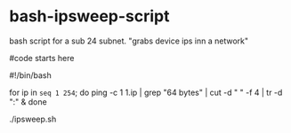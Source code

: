 # bash-ipsweep-script
bash script for a sub 24 subnet. "grabs device ips inn a network"

#code starts here

#!/bin/bash

for ip in `seq 1 254`; do
ping -c 1 $1.$ip | grep "64 bytes" | cut -d " " -f 4 | tr -d ":" &
done

./ipsweep.sh


